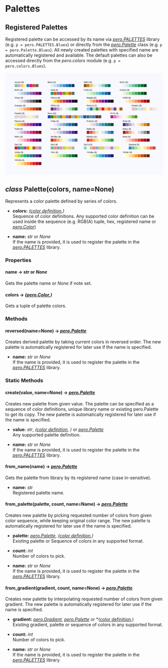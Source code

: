 # Palettes


## Registered Palettes

Registered palette can be accessed by its name via *[pero.PALETTES](palette.md)* library (e.g. `p =
pero.PALETTES.Blues`) or directly from the *[pero.Palette](palette.md)* class (e.g. `p = pero.Palette.Blues`). All newly created
palettes with specified name are automatically registered and available. The default palettes can also be accessed
directly from the *pero.colors* module (e.g. `p = pero.colors.Blues`).

![Registered palettes](images/palettes.svg)


## *class* Palette(colors, name=None)

Represents a color palette defined by series of colors.

- **colors:** *([color definition](color.md),)*  
  Sequence of color definitions. Any supported color definition can be used inside the sequence (e.g. RGB(A) tuple, hex,
  registered name or *[pero.Color](color.md)*)

- **name:** *str* or *None*  
  If the name is provided, it is used to register the palette in the *[pero.PALETTES](palette.md)* library.


### Properties


#### name -> *str* or *None*
Gets the palette name or *None* if note set.

#### colors -> *([pero.Color](color.md),)*
Gets a tuple of palette colors.


### Methods


#### reversed(name=None) -> *[pero.Palette](palette.md)*
Creates derived palette by taking current colors in reversed order. The new palette is automatically registered for
later use if the name is specified.

- **name:** *str* or *None*  
  If the name is provided, it is used to register the palette in the *[pero.PALETTES](palette.md)* library.


### Static Methods


#### create(value, name=None) -> *[pero.Palette](palette.md)*
Creates new palette from given value. The palette can be specified as a sequence of color definitions, unique library
name or existing pero.Palette to get its copy. The new palette is automatically registered for later use if the name is
specified.

- **value:** *str*, *([color definition](color.md), )* or *[pero.Palette](palette.md)*  
  Any supported palette definition.

- **name:** *str* or *None*  
  If the name is provided, it is used to register the palette in the *[pero.PALETTES](palette.md)* library.


#### from_name(name) -> *[pero.Palette](palette.md)*
Gets the palette from library by its registered name (case in-sensitive).

- **name:** *str*  
  Registered palette name.


#### from_palette(palette, count, name=Name) -> *[pero.Palette](palette.md)*
Creates new palette by picking requested number of colors from given color sequence, while keeping original color range.
The new palette is automatically registered for later use if the name is specified.

- **palette:** *[pero.Palette](palette.md)*, *([color definition](color.md),)*  
  Existing palette or Sequence of colors in any supported format.

- **count:** *int*  
  Number of colors to pick.

- **name:** *str* or *None*  
  If the name is provided, it is used to register the palette in the *[pero.PALETTES](palette.md)* library.


#### from_gradient(gradient, count, name=None) -> *[pero.Palette](palette.md)*
Creates new palette by interpolating requested number of colors from given gradient. The new palette is automatically
registered for later use if the name is specified.

- **gradient:** *[pero.Gradient](gradient.md)*, *[pero.Palette](palette.md)* or *([color definition](color.md),)  
  Existing gradient, palette or sequence of colors in any supported format.

- **count:** *int*  
  Number of colors to pick.

- **name:** *str* or *None*  
  If the name is provided, it is used to register the palette in the *[pero.PALETTES](palette.md)* library.
